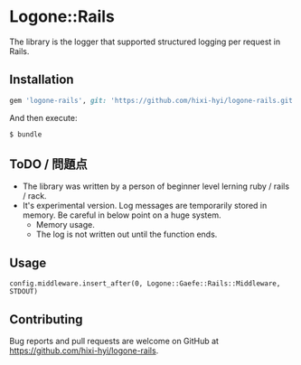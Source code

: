 # Logone::Rails

The library is the logger that supported structured logging per request in Rails.

## Installation

```ruby
gem 'logone-rails', git: 'https://github.com/hixi-hyi/logone-rails.git'
```

And then execute:

    $ bundle


## ToDO / 問題点
* The library was written by a person of beginner level lerning ruby / rails / rack.
* It's experimental version. Log messages are temporarily stored in memory. Be careful in below point on a huge system.
    * Memory usage.
    * The log is not written out until the function ends.

## Usage

```
config.middleware.insert_after(0, Logone::Gaefe::Rails::Middleware, STDOUT)
```


## Contributing
Bug reports and pull requests are welcome on GitHub at https://github.com/hixi-hyi/logone-rails.

